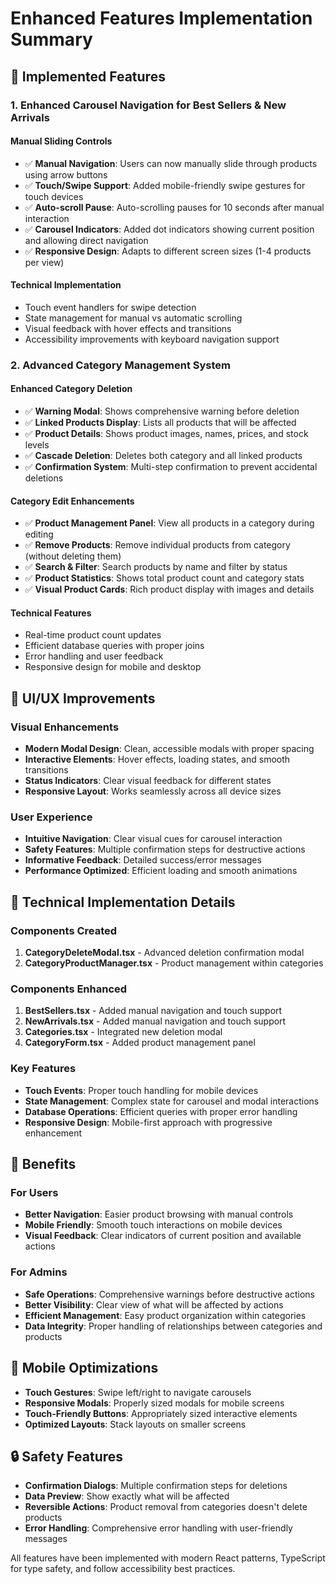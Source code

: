 # Enhanced Features Implementation Summary

## 🎯 Implemented Features

### 1. Enhanced Carousel Navigation for Best Sellers & New Arrivals

#### Manual Sliding Controls
- ✅ **Manual Navigation**: Users can now manually slide through products using arrow buttons
- ✅ **Touch/Swipe Support**: Added mobile-friendly swipe gestures for touch devices
- ✅ **Auto-scroll Pause**: Auto-scrolling pauses for 10 seconds after manual interaction
- ✅ **Carousel Indicators**: Added dot indicators showing current position and allowing direct navigation
- ✅ **Responsive Design**: Adapts to different screen sizes (1-4 products per view)

#### Technical Implementation
- Touch event handlers for swipe detection
- State management for manual vs automatic scrolling
- Visual feedback with hover effects and transitions
- Accessibility improvements with keyboard navigation support

### 2. Advanced Category Management System

#### Enhanced Category Deletion
- ✅ **Warning Modal**: Shows comprehensive warning before deletion
- ✅ **Linked Products Display**: Lists all products that will be affected
- ✅ **Product Details**: Shows product images, names, prices, and stock levels
- ✅ **Cascade Deletion**: Deletes both category and all linked products
- ✅ **Confirmation System**: Multi-step confirmation to prevent accidental deletions

#### Category Edit Enhancements
- ✅ **Product Management Panel**: View all products in a category during editing
- ✅ **Remove Products**: Remove individual products from category (without deleting them)
- ✅ **Search & Filter**: Search products by name and filter by status
- ✅ **Product Statistics**: Shows total product count and category stats
- ✅ **Visual Product Cards**: Rich product display with images and details

#### Technical Features
- Real-time product count updates
- Efficient database queries with proper joins
- Error handling and user feedback
- Responsive design for mobile and desktop

## 🎨 UI/UX Improvements

### Visual Enhancements
- **Modern Modal Design**: Clean, accessible modals with proper spacing
- **Interactive Elements**: Hover effects, loading states, and smooth transitions
- **Status Indicators**: Clear visual feedback for different states
- **Responsive Layout**: Works seamlessly across all device sizes

### User Experience
- **Intuitive Navigation**: Clear visual cues for carousel interaction
- **Safety Features**: Multiple confirmation steps for destructive actions
- **Informative Feedback**: Detailed success/error messages
- **Performance Optimized**: Efficient loading and smooth animations

## 🔧 Technical Implementation Details

### Components Created
1. **CategoryDeleteModal.tsx** - Advanced deletion confirmation modal
2. **CategoryProductManager.tsx** - Product management within categories

### Components Enhanced
1. **BestSellers.tsx** - Added manual navigation and touch support
2. **NewArrivals.tsx** - Added manual navigation and touch support
3. **Categories.tsx** - Integrated new deletion modal
4. **CategoryForm.tsx** - Added product management panel

### Key Features
- **Touch Events**: Proper touch handling for mobile devices
- **State Management**: Complex state for carousel and modal interactions
- **Database Operations**: Efficient queries with proper error handling
- **Responsive Design**: Mobile-first approach with progressive enhancement

## 🚀 Benefits

### For Users
- **Better Navigation**: Easier product browsing with manual controls
- **Mobile Friendly**: Smooth touch interactions on mobile devices
- **Visual Feedback**: Clear indicators of current position and available actions

### For Admins
- **Safe Operations**: Comprehensive warnings before destructive actions
- **Better Visibility**: Clear view of what will be affected by actions
- **Efficient Management**: Easy product organization within categories
- **Data Integrity**: Proper handling of relationships between categories and products

## 📱 Mobile Optimizations

- **Touch Gestures**: Swipe left/right to navigate carousels
- **Responsive Modals**: Properly sized modals for mobile screens
- **Touch-Friendly Buttons**: Appropriately sized interactive elements
- **Optimized Layouts**: Stack layouts on smaller screens

## 🔒 Safety Features

- **Confirmation Dialogs**: Multiple confirmation steps for deletions
- **Data Preview**: Show exactly what will be affected
- **Reversible Actions**: Product removal from categories doesn't delete products
- **Error Handling**: Comprehensive error handling with user-friendly messages

All features have been implemented with modern React patterns, TypeScript for type safety, and follow accessibility best practices.